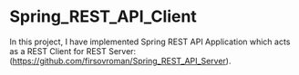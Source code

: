 # Spring_REST_API_Client


In this project, I have implemented Spring REST API Application which acts as a REST Client for REST Server: (https://github.com/firsovroman/Spring_REST_API_Server).
